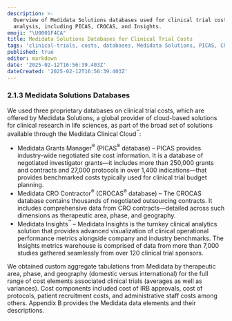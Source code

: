 ```yaml
---
description: >-
  Overview of Medidata Solutions databases used for clinical trial cost
  analysis, including PICAS, CROCAS, and Insights.
emoji: "\U0001F4CA"
title: Medidata Solutions Databases for Clinical Trial Costs
tags: 'clinical-trials, costs, databases, Medidata Solutions, PICAS, CROCAS, Insights'
published: true
editor: markdown
date: '2025-02-12T16:56:39.403Z'
dateCreated: '2025-02-12T16:56:39.403Z'
---
```

### 2.1.3 Medidata Solutions Databases

We used three proprietary databases on clinical trial costs, which are offered by Medidata Solutions, a global provider of cloud-based solutions for clinical research in life sciences, as part of the broad set of solutions available through the Medidata Clinical Cloud<sup>™</sup>:

- Medidata Grants Manager<sup>®</sup> (PICAS<sup>®</sup> database) – PICAS provides industry-wide negotiated site cost information. It is a database of negotiated investigator grants—it includes more than 250,000 grants and contracts and 27,000 protocols in over 1,400 indications—that provides benchmarked costs typically used for clinical trial budget planning.
- Medidata CRO Contractor<sup>®</sup> (CROCAS<sup>®</sup> database) – The CROCAS database contains thousands of negotiated outsourcing contracts. It includes comprehensive data from CRO contracts—detailed across such dimensions as therapeutic area, phase, and geography.
- Medidata Insights<sup>™</sup> – Medidata Insights is the turnkey clinical analytics solution that provides advanced visualization of clinical operational performance metrics alongside company and industry benchmarks. The Insights metrics warehouse is comprised of data from more than 7,000 studies gathered seamlessly from over 120 clinical trial sponsors.

We obtained custom aggregate tabulations from Medidata by therapeutic area, phase, and geography (domestic versus international) for the full range of cost elements associated clinical trials (averages as well as variances). Cost components included cost of IRB approvals, cost of protocols, patient recruitment costs, and administrative staff costs among others. Appendix B provides the Medidata data elements and their descriptions.


